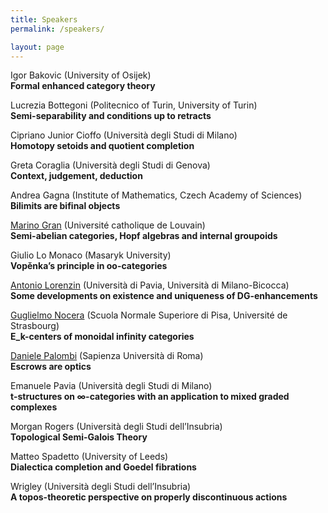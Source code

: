 ```yaml
---
title: Speakers  
permalink: /speakers/

layout: page
---
```


Igor Bakovic (University of Osijek)  
**Formal enhanced category theory** 

Lucrezia Bottegoni (Politecnico of Turin, University of Turin)  
**Semi-separability and conditions up to retracts** 

Cipriano Junior Cioffo (Università degli Studi di Milano)  
**Homotopy setoids and quotient completion** 

Greta Coraglia (Università degli Studi di Genova)  
**Context, judgement, deduction** 

Andrea Gagna (Institute of Mathematics, Czech Academy of Sciences)  
**Bilimits are bifinal objects** 

[Marino Gran](https://perso.uclouvain.be/marino.gran/) (Université catholique de Louvain)  
**Semi-abelian categories, Hopf algebras and internal groupoids** 

Giulio Lo Monaco (Masaryk University)  
**Vopěnka’s principle in oo-categories** 

[Antonio Lorenzin](https://sites.google.com/view/antonio-lorenzin) (Università di Pavia, Università di Milano-Bicocca)  
**Some developments on existence and uniqueness of DG-enhancements** 

[Guglielmo Nocera](https://uz.sns.it/~Wilhelm795/) (Scuola Normale Superiore di Pisa, Université de Strasbourg)  
**E_k-centers of monoidal infinity categories**

[Daniele Palombi](https://dpl0a.github.io/) (Sapienza Università di Roma)  
**Escrows are optics**

Emanuele Pavia (Università degli Studi di Milano)  
**t-structures on ∞-categories with an application to mixed graded complexes** 

Morgan Rogers (Università degli Studi dell’Insubria)  
**Topological Semi-Galois Theory** 

Matteo Spadetto (University of Leeds)  
**Dialectica completion and Goedel fibrations** 

Wrigley (Università degli Studi dell’Insubria)  
**A topos-theoretic perspective on properly discontinuous actions** 

